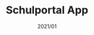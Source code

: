---
title: "Schulportal App"
description: "The perfect companion for your life with Schulportal Hessen."
image: "/images/sphplanner.webp"
link: "https://play.google.com/store/apps/details?id=de.koenidv.sph"
tags: ["Android Native", "reverse-eng"]
date: "2021/01"
category: "tools"
---